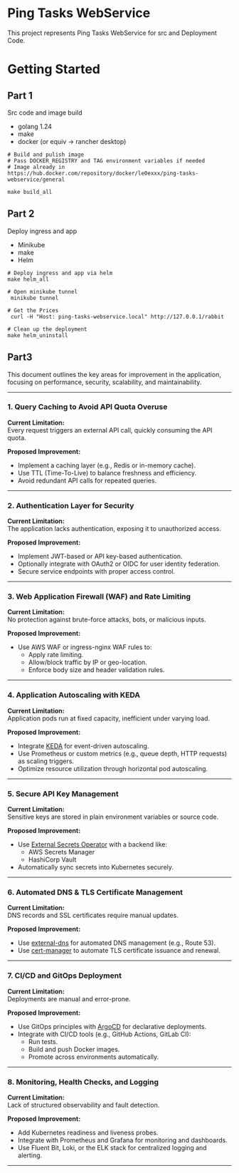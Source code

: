 # Ping Tasks WebService

This project represents Ping Tasks WebService for src and Deployment Code.

# Getting Started

## Part 1 
Src code and image build

- golang 1.24
- make
- docker (or equiv -> rancher desktop)

```shell
# Build and pulish image
# Pass DOCKER_REGISTRY and TAG environment variables if needed
# Image already in https://hub.docker.com/repository/docker/le0exxx/ping-tasks-webservice/general

make build_all
```

## Part 2
Deploy ingress and app

- Minikube
- make
- Helm

```shell
# Deploy ingress and app via helm
make helm_all
```

```shell
# Open minikube tunnel
 minikube tunnel
```

```shell
# Get the Prices
 curl -H "Host: ping-tasks-webservice.local" http://127.0.0.1/rabbit
```

```shell
# Clean up the deployment
make helm_uninstall
```

## Part3

This document outlines the key areas for improvement in the application, focusing on performance, security, scalability, and maintainability.

---

### 1. Query Caching to Avoid API Quota Overuse

**Current Limitation:**  
Every request triggers an external API call, quickly consuming the API quota.

**Proposed Improvement:**
- Implement a caching layer (e.g., Redis or in-memory cache).
- Use TTL (Time-To-Live) to balance freshness and efficiency.
- Avoid redundant API calls for repeated queries.

---

### 2. Authentication Layer for Security

**Current Limitation:**  
The application lacks authentication, exposing it to unauthorized access.

**Proposed Improvement:**
- Implement JWT-based or API key-based authentication.
- Optionally integrate with OAuth2 or OIDC for user identity federation.
- Secure service endpoints with proper access control.

---

### 3. Web Application Firewall (WAF) and Rate Limiting

**Current Limitation:**  
No protection against brute-force attacks, bots, or malicious inputs.

**Proposed Improvement:**
- Use AWS WAF or ingress-nginx WAF rules to:
  - Apply rate limiting.
  - Allow/block traffic by IP or geo-location.
  - Enforce body size and header validation rules.

---

### 4. Application Autoscaling with KEDA

**Current Limitation:**  
Application pods run at fixed capacity, inefficient under varying load.

**Proposed Improvement:**
- Integrate [KEDA](https://keda.sh) for event-driven autoscaling.
- Use Prometheus or custom metrics (e.g., queue depth, HTTP requests) as scaling triggers.
- Optimize resource utilization through horizontal pod autoscaling.

---

### 5. Secure API Key Management

**Current Limitation:**  
Sensitive keys are stored in plain environment variables or source code.

**Proposed Improvement:**
- Use [External Secrets Operator](https://external-secrets.io/) with a backend like:
  - AWS Secrets Manager
  - HashiCorp Vault
- Automatically sync secrets into Kubernetes securely.

---

### 6. Automated DNS & TLS Certificate Management

**Current Limitation:**  
DNS records and SSL certificates require manual updates.

**Proposed Improvement:**
- Use [external-dns](https://github.com/kubernetes-sigs/external-dns) for automated DNS management (e.g., Route 53).
- Use [cert-manager](https://cert-manager.io) to automate TLS certificate issuance and renewal.

---

### 7. CI/CD and GitOps Deployment

**Current Limitation:**  
Deployments are manual and error-prone.

**Proposed Improvement:**
- Use GitOps principles with [ArgoCD](https://argo-cd.readthedocs.io) for declarative deployments.
- Integrate with CI/CD tools (e.g., GitHub Actions, GitLab CI):
  - Run tests.
  - Build and push Docker images.
  - Promote across environments automatically.

---

### 8. Monitoring, Health Checks, and Logging

**Current Limitation:**  
Lack of structured observability and fault detection.

**Proposed Improvement:**
- Add Kubernetes readiness and liveness probes.
- Integrate with Prometheus and Grafana for monitoring and dashboards.
- Use Fluent Bit, Loki, or the ELK stack for centralized logging and alerting.

---
